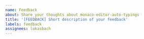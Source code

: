 ```yaml
---
name: Feedback
about: Share your thoughts about monaco-editor-auto-typings
title: '[FEEDBACK] Short description of your feedback'
labels: feedback
assignees: lukasbach
---
```

